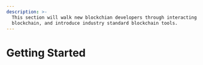 ```yaml
---
description: >-
  This section will walk new blockchian developers through interacting with the
  blockchain, and introduce industry standard blockchain tools.
---
```


# Getting Started

